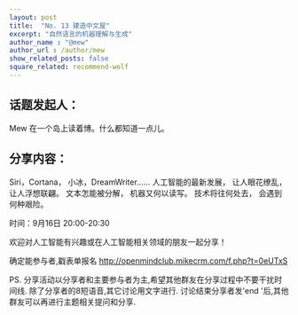 ```yaml
---
layout: post
title:  "No. 13 建造中文屋"
excerpt: "自然语言的机器理解与生成"
author_name : "@mew"
author_url : /author/mew
show_related_posts: false
square_related: recommend-wolf
---
```


## 话题发起人：
Mew 在一个岛上读着博。什么都知道一点儿。

## 分享内容：
Siri，Cortana，
小冰，DreamWriter……
人工智能的最新发展，
让人眼花缭乱，
让人浮想联翩。
文本怎能被分解，
机器又何以读写。
技术将往何处去，
会遇到何种艰险。

时间：9月16日 20:00-20:30

欢迎对人工智能有兴趣或在人工智能相关领域的朋友一起分享！

确定能参与者,戳表单报名 http://openmindclub.mikecrm.com/f.php?t=0eUTxS

PS. 分享活动以分享者和主要参与者为主,希望其他群友在分享过程中不要干扰时间线. 除了分享者的8短语音,其它讨论用文字进行.
讨论结束分享者发'end '后,其他群友可以再进行主题相关提问和分享.
